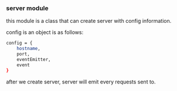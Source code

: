 ### server module

this module is a class that can create server with config information.

config is an object is as follows:
``` bash
config = {
    hostname,
    port,
    eventEmitter,
    event
}
```
after we create server, server will emit every requests sent to.
